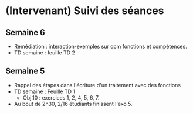 # (Intervenant) Suivi des séances

## Semaine 6

- Remédiation : interaction-exemples sur qcm fonctions et compétences.
- TD semaine : feuille TD 2

## Semaine 5

- Rappel des étapes dans l'écriture d'un traitement avec des fonctions
- TD semaine : Feuille TD 1
    - Obj.10 : exercices  1, 2, 4, 5, 6, 7.   
- Au bout de 2h30, 2/16 étudiants finissent l'exo 5.    